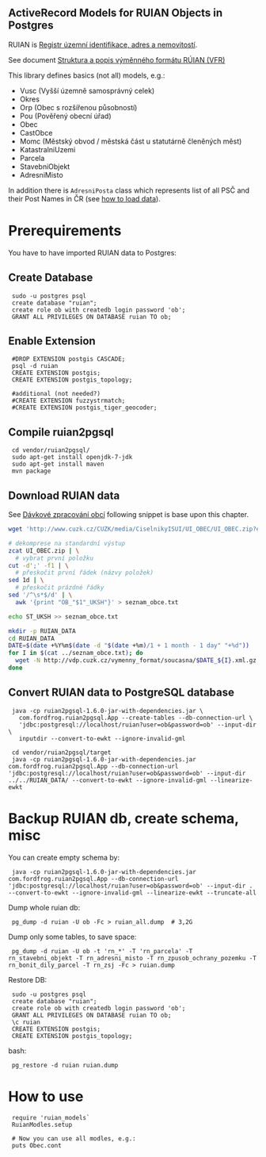 ActiveRecord Models for RUIAN Objects in Postgres
-------------------------------------------------

RUIAN is [Registr územní identifikace, adres a
nemovitostí](http://www.cuzk.cz/ruian/RUIAN.aspx).

See document [Struktura a popis výměnného formátu RÚIAN (VFR)](http://www.cuzk.cz/Uvod/Produkty-a-sluzby/RUIAN/2-Poskytovani-udaju-RUIAN-ISUI-VDP/Vymenny-format-RUIAN/Vymenny-format-RUIAN-%28VFR%29/Struktura-a-popis-VFR-1_6_0.aspx)

This library defines basics (not all) models, e.g.:

* Vusc (Vyšší územně samosprávný celek)
* Okres
* Orp (Obec s rozšířenou působností)
* Pou (Pověřený obecní úřad)
* Obec
* CastObce
* Momc  (Městský obvod / městská část u statutárně členěných měst)
* KatastralniUzemi
* Parcela
* StavebniObjekt
* AdresniMisto

In addition there is `AdresniPosta` class which represents list of all
PSČ and their Post Names in ČR (see [how to load
data](vendor/adresni_posta/README.md)).


# Prerequirements

You have to have imported RUIAN data to Postgres:

## Create Database

     sudo -u postgres psql
     create database "ruian";
     create role ob with createdb login password 'ob';
     GRANT ALL PRIVILEGES ON DATABASE ruian TO ob;

## Enable Extension

     #DROP EXTENSION postgis CASCADE;
     psql -d ruian
     CREATE EXTENSION postgis;
     CREATE EXTENSION postgis_topology;

     #additional (not needed?)
     #CREATE EXTENSION fuzzystrmatch;
     #CREATE EXTENSION postgis_tiger_geocoder;

## Compile ruian2pgsql

     cd vendor/ruian2pgsql/
     sudo apt-get install openjdk-7-jdk
     sudo apt-get install maven
     mvn package


## Download RUIAN data

See [Dávkové zpracování obcí](http://freegis.fsv.cvut.cz/gwiki/RUIAN_/_GDAL#D.C3.A1vkov.C3.A9_zpracov.C3.A1n.C3.AD_obc.C3.AD)
following snippet is base upon this chapter.

```bash
wget 'http://www.cuzk.cz/CUZK/media/CiselnikyISUI/UI_OBEC/UI_OBEC.zip?ext=.zip' -O UI_OBEC.zip

# dekomprese na standardní výstup
zcat UI_OBEC.zip | \
  # vybrat první položku
cut -d';' -f1 | \
  # přeskočit první řádek (názvy položek)
sed 1d | \
  # přeskočit prázdné řádky
sed '/^\s*$/d' | \
  awk '{print "OB_"$1"_UKSH"}' > seznam_obce.txt

echo ST_UKSH >> seznam_obce.txt

mkdir -p RUIAN_DATA
cd RUIAN_DATA
DATE=$(date +%Y%m$(date -d "$(date +%m)/1 + 1 month - 1 day" "+%d"))
for I in $(cat ../seznam_obce.txt); do
  wget -N http://vdp.cuzk.cz/vymenny_format/soucasna/$DATE_${I}.xml.gz
done
```

## Convert RUIAN data to PostgreSQL database

     java -cp ruian2pgsql-1.6.0-jar-with-dependencies.jar \
       com.fordfrog.ruian2pgsql.App --create-tables --db-connection-url \
       'jdbc:postgresql://localhost/ruian?user=ob&password=ob' --input-dir \
       inputdir --convert-to-ewkt --ignore-invalid-gml

     cd vendor/ruian2pgsql/target
     java -cp ruian2pgsql-1.6.0-jar-with-dependencies.jar com.fordfrog.ruian2pgsql.App --db-connection-url 'jdbc:postgresql://localhost/ruian?user=ob&password=ob' --input-dir ../../RUIAN_DATA/ --convert-to-ewkt --ignore-invalid-gml --linearize-ewkt


# Backup RUIAN db, create schema, misc

You can create empty schema by:

     java -cp ruian2pgsql-1.6.0-jar-with-dependencies.jar com.fordfrog.ruian2pgsql.App --db-connection-url 'jdbc:postgresql://localhost/ruian?user=ob&password=ob' --input-dir .  --convert-to-ewkt --ignore-invalid-gml --linearize-ewkt --truncate-all

Dump whole ruian db:

     pg_dump -d ruian -U ob -Fc > ruian_all.dump  # 3,2G

Dump only some tables, to save space:

     pg_dump -d ruian -U ob -t 'rn_*' -T 'rn_parcela' -T rn_stavebni_objekt -T rn_adresni_misto -T rn_zpusob_ochrany_pozemku -T rn_bonit_dily_parcel -T rn_zsj -Fc > ruian.dump

Restore DB:

     sudo -u postgres psql
     create database "ruian";
     create role ob with createdb login password 'ob';
     GRANT ALL PRIVILEGES ON DATABASE ruian TO ob;
     \c ruian
     CREATE EXTENSION postgis;
     CREATE EXTENSION postgis_topology;

bash:

     pg_restore -d ruian ruian.dump

# How to use

     require 'ruian_models`
     RuianModles.setup

     # Now you can use all modles, e.g.:
     puts Obec.cont
